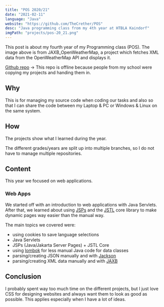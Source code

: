 ```yaml
---
title: "POS 2020/21"
date: "2021-02-11"
language: "Java"
website: "https://github.com/TheCrether/POS"
desc: "Java programming class from my 4th year at HTBLA Kaindorf"
imgPath: "projects/pos-20_21.png"
---
```


This post is about my fourth year of my Programming class (POS). The image above is from JAXB_OpenWeatherMap, a project which fetches XML data from the OpenWeatherMap API and displays it.

[Github repo][1] -> This repo is offline because people from my school were copying my projects and handing them in.

## Why

This is for managing my source code when coding our tasks and also so that I can share the code between my Laptop & PC or Windows & Linux on the same system.

## How

The projects show what I learned during the year.

The different grades/years are split up into multiple branches, so I do not have to manage multiple repositories.

## Content

This year we focused on web applications.

### Web Apps

We started off with an introduction to web applications with Java Servlets. After that, we learned about using [JSPs][2] and the [JSTL][3] core library to make dynamic pages way easier than the manual way.

The main topics we covered were:

- using cookies to save language selections
- Java Servlets
- JSPs (Java/Jakarta Server Pages) + JSTL Core
- using [lombok][4] for less manual Java code for data classes
- parsing/creating JSON manually and with [Jackson][5]
- parsing/creating XML data manually and with [JAXB][6]

## Conclusion

I probably spent way too much time on the different projects, but I just love CSS for designing websites and always want them to look as good as possible. This applies especially when I have a lot of ideas.

[1]: https://github.com/TheCrether/POS
[2]: https://en.wikipedia.org/wiki/Jakarta_Server_Pages
[3]: https://www.baeldung.com/jstl
[4]: https://projectlombok.org/
[5]: https://github.com/FasterXML/jackson
[6]: https://www.baeldung.com/jaxb
